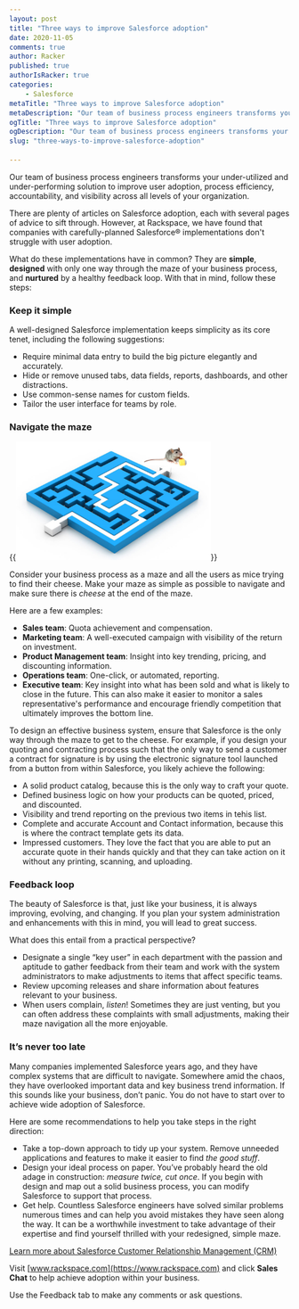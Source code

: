 ```yaml
---
layout: post
title: "Three ways to improve Salesforce adoption"
date: 2020-11-05
comments: true
author: Racker
published: true
authorIsRacker: true
categories:
    - Salesforce
metaTitle: "Three ways to improve Salesforce adoption"
metaDescription: "Our team of business process engineers transforms your under-utilized and under-performing solution to improve user adoption, process efficiency, accountability, and visibility across all levels of your organization."
ogTitle: "Three ways to improve Salesforce adoption"
ogDescription: "Our team of business process engineers transforms your under-utilized and under-performing solution to improve user adoption, process efficiency, accountability, and visibility across all levels of your organization."
slug: "three-ways-to-improve-salesforce-adoption"

---
```


Our team of business process engineers transforms your under-utilized and
under-performing solution to improve user adoption, process efficiency,
accountability, and visibility across all levels of your organization.

<!--more-->

There are plenty of articles on Salesforce adoption, each with several pages of
advice to sift through. However, at Rackspace, we have found that companies with
carefully-planned Salesforce&reg; implementations don't struggle with user
adoption.

What do these implementations have in common? They are **simple**, **designed** with
only one way through the maze of your business process, and **nurtured** by a healthy
feedback loop. With that in mind, follow these steps:

### Keep it simple

A well-designed Salesforce implementation keeps simplicity as its core tenet, including
the following suggestions:

- Require minimal data entry to build the big picture elegantly and
  accurately.
- Hide or remove unused tabs, data fields, reports, dashboards, and other
  distractions.
- Use common-sense names for custom fields.
- Tailor the user interface for teams by role.

### Navigate the maze

{{<img src="maze-mouse.jpg" title="" alt="" width="350">}}

Consider your business process as a maze and all the users as mice trying to
find their cheese. Make your maze as simple as possible to navigate and
make sure there is *cheese* at the end of the maze.

Here are a few examples:

- **Sales team**: Quota achievement and compensation.
- **Marketing team**: A well-executed campaign with visibility of the return on
  investment.
- **Product Management team**: Insight into key trending, pricing, and
  discounting information.
- **Operations team**: One-click, or automated, reporting.
- **Executive team**: Key insight into what has been sold and what is likely to
  close in the future. This can also make it easier to monitor a sales
  representative's performance and encourage friendly competition that
  ultimately improves the bottom line.

To design an effective business system, ensure that Salesforce
is the only way through the maze to get to the cheese. For example, if you
design your quoting and contracting process such that the only way to send a
customer a contract for signature is by using the electronic signature tool launched from
a button from within Salesforce, you likely achieve the following:

- A solid product catalog, because this is the only way to craft your quote.
- Defined business logic on how your products can be quoted, priced, and
  discounted.
- Visibility and trend reporting on the previous two items in tehis list.
- Complete and accurate Account and Contact information, because this is where
  the contract template gets its data.
- Impressed customers. They love the fact that you are able to put an
  accurate quote in their hands quickly and that they can take action on it without any
  printing, scanning, and uploading.

### Feedback loop

The beauty of Salesforce is that, just like your business, it is always
improving, evolving, and changing. If you plan your system administration and
enhancements with this in mind, you will lead to great success.

What does this entail from a practical perspective?

- Designate a single “key user” in each department with the passion and aptitude
  to gather feedback from their team and work with the system administrators to
  make adjustments to items that affect specific teams.
- Review upcoming releases and share information about features relevant to your
  business.
- When users complain, *listen*! Sometimes they are just venting, but you can often
  address these complaints with small adjustments, making their maze navigation all
  the more enjoyable.

### It’s never too late

Many companies implemented Salesforce years ago, and they have complex systems
that are difficult to navigate. Somewhere amid the chaos, they have
overlooked important data and key business trend information. If this sounds
like your business, don’t panic. You do not have to start over to achieve wide
adoption of Salesforce.

Here are some recommendations to help you take steps in the right direction:

- Take a top-down approach to tidy up your system. Remove unneeded applications
  and features to make it easier to find *the good stuff*.
- Design your ideal process on paper. You’ve probably heard the old adage in
  construction: *measure twice, cut once*. If you begin with design and map out
  a solid business process, you can modify Salesforce to support that process.
- Get help. Countless Salesforce engineers have solved similar
  problems numerous times and can help you avoid mistakes they have seen along
  the way. It can be a worthwhile investment to take advantage of their
  expertise and find yourself thrilled with your redesigned, simple maze.

<a class="cta purple" id="cta" href="https://www.rackspace.com/salesforce">Learn more about Salesforce Customer Relationship Management (CRM)</a>

Visit [www.rackspace.com](https://www.rackspace.com) and click **Sales Chat**
to help achieve adoption within your business.

Use the Feedback tab to make any comments or ask questions.
